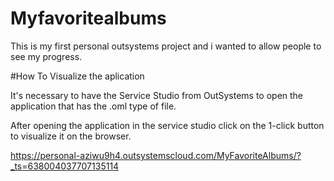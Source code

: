 # Myfavoritealbums
This is my first personal outsystems project and i wanted to allow people to see my progress.

#How To Visualize the aplication

It's necessary to have the Service Studio from OutSystems to open the application that has the .oml type of file.

After opening the application in the service studio click on the 1-click button to visualize it on the browser.

https://personal-aziwu9h4.outsystemscloud.com/MyFavoriteAlbums/?_ts=638004037707135114

